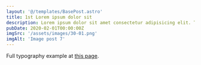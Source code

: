 ```yaml
---
layout: '@/templates/BasePost.astro'
title: 1st Lorem ipsum dolor sit
description: Lorem ipsum dolor sit amet consectetur adipisicing elit. Tenetur vero esse non molestias eos excepturi.
pubDate: 2020-02-01T00:00:00Z
imgSrc: '/assets/images/30-01.png'
imgAlt: 'Image post 7'
---
```


Full typography example at [this page](./sixth-post).
